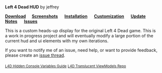 

**Left 4 Dead HUD** by jeffrey 

**[Download](https://github.com/l4d/hud/archive/master.zip)         [Screenshots](https://github.com/l4d/hud/wiki/Screenshots)          [Installation](https://github.com/l4d/hud/wiki/Installation)          [Customization](https://github.com/l4d/hud/wiki/Customization)          [Update Notes](https://github.com/l4d/hud/wiki/Update-Notes)          [Issues](https://github.com/l4d/hud/issues?utf8=%E2%9C%93&q=is%3Aissue+is%3Aopen%3Bclosed)**


This is a custom heads-up display for the original Left 4 Dead game. This is a work in progress project and will eventually modify a large portion of the current hud and ui elements with my own iterations.

If you want to notify me of an issue, need help, or want to provide feedback, please create an [issue thread](https://github.com/l4d/hud/issues?utf8=%E2%9C%93&q=is%3Aissue+is%3Aopen%3Aclosed).  


<sub>[L4D Hidden Console Variables Guide](http://steamcommunity.com/sharedfiles/filedetails/?id=564185677)</sub>
<sub>[L4D Translucent ViewModels Repo](https://github.com/l4d/trans_vmodels)</sub>
